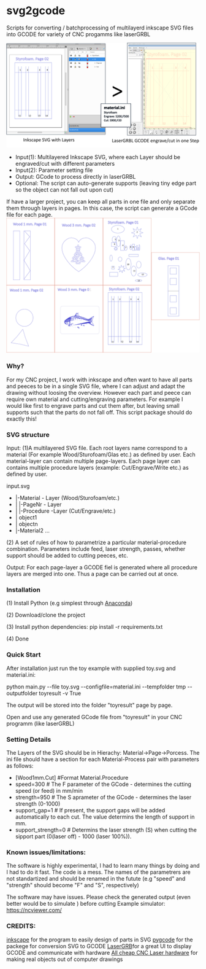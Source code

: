 # svg2gcode
Scripts for converting / batchprocessing of multilayerd inkscape SVG files into GCODE for variety of CNC progamms like laserGRBL

<img width ="800px" src="doc/step.svg"/>

- Input(1): Multilayered Inkscape SVG, where each Layer should be engraved/cut with different parameters
- Input(2): Parameter setting file
- Output: GCode to process directly in laserGRBL
- Optional: The script can auto-generate supports (leaving tiny edge part so the object can not fall out upon cut)


If have a larger project, you can keep all parts in one file and only separate them through layers in pages. In this case, the script can generate a GCode file for each page.
<img src="toy.svg"/>

### Why?
For my CNC project, I work with inkscape  and often want to have all parts and peeces to be in a single SVG file, where I can adjust and adapt the drawing without loosing the overview. However each part and peece can require own material and cutting/engraving parameters. For example I would like first to engrave parts and cut them after, but leaving small supports such that the parts do not fall off. This script package should do exactly this!


### SVG structure

Input:
  (1)A multilayered SVG file. Each root layers name correspond to a material (For example Wood/Sturofoam/Glas etc.) as defined by user. Each material-layer can contain multiple page-layers. Each page layer can contains multiple procedure layers (example: Cut/Engrave/Write etc.) as defined by user.
 
 input.svg
  - |-Material - Layer (Wood/Sturofoam/etc.)
  - |    |-PageNr - Layer
  - |        |-Procedure -Layer (Cut/Engrave/etc.)
  - |            object1
  - |            objectn
  - |-Material2 ... 
            
  (2) A set of rules of how to parametrize a particular material-procedure combination. Parameters include feed, laser strength, passes, whether support should be added to cutting peeces, etc.

Output:
  For each page-layer a GCODE fiel is generated where all procedure layers are merged into one. Thus a page can be carried out at once.



### Installation

(1) Install Python (e.g simplest through <a href="https://www.anaconda.com/products/individual">Anaconda</a>)

(2) Download/clone the project 

(3) Install python dependencies:
pip install -r requirements.txt

(4) Done

### Quick Start
After installation just run the toy example with supplied toy.svg and material.ini:

python main.py --file toy.svg --configfile=material.ini --tempfolder tmp --outputfolder toyresult -v True

The output will be stored into the folder "toyresult" page by page.

Open and use any generated GCode file from "toyresult" in your CNC programm (like laserGRBL)

### Setting Details
The Layers of the SVG should be in Hierachy: Material->Page->Porcess. The ini file should have a section for each Material-Process pair with parameters as follows:

- [Wood1mm.Cut] #Format Material.Procedure
- speed=300 # The F parameter of the GCode - determines the cutting speed (or feed) in mm/min
- strength=950 # The S aprameter of the GCode - determines the laser strength (0-1000) 
- support_gap=1 # If present, the support gaps will be added automatically to each cut. The value determins the length of support in mm.
- support_strength=0 # Determins the laser strength (S) when cutting the sipport part (0(laser off) - 1000 (laser 100%)).


### Known issues/limitations:
The software is highly experimental, I had to learn many things by doing and I had to do it fast. The code is a mess. The names of the parametrers are not standartized and should be renamed in the futute (e.g "speed" and "strength" should become "F" and "S", respectively)

The software may have issues. Please check the generated output (even better would be to simulate ) before cutting
Example simulator: https://ncviewer.com/


### CREDITS:
<a href="https://inkscape.org/">inkscape</a> for the program to easily design of parts in SVG
<a href="https://pypi.org/project/pygcode/">pygcode</a> for the packege for conversion SVG to GCODE
<a href="https://github.com/arkypita/LaserGRBL">LaserGRB</a>for a great UI to display GCODE and communicate with hardware
<a href="https://www.ebay.de/sch/i.html?_from=R40&_trksid=p2380057.m570.l1313&_nkw=cnc+laser&_sacat=0">All cheap CNC Laser hardware</a> for making real objects out of computer drawings

